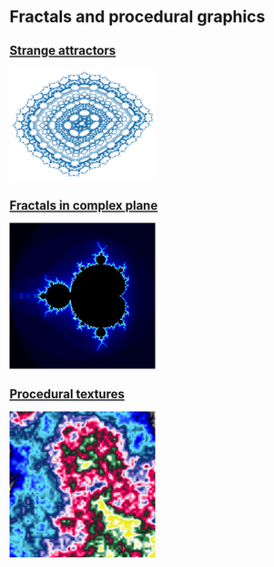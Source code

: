 # Fractals and procedural graphics

## [Strange attractors](attractors/index.md)

[![Strange attractor](attractors/2D/hopalong.png)](attractors/)



## [Fractals in complex plane](complex/index.md)

[![Fractal in complex plane](complex/mandelbrot_small.png)](complex/)



## [Procedural textures](textures/index.md)

[![Procedural texture](textures/patternE_perlin_noise2.png)](textures/)


